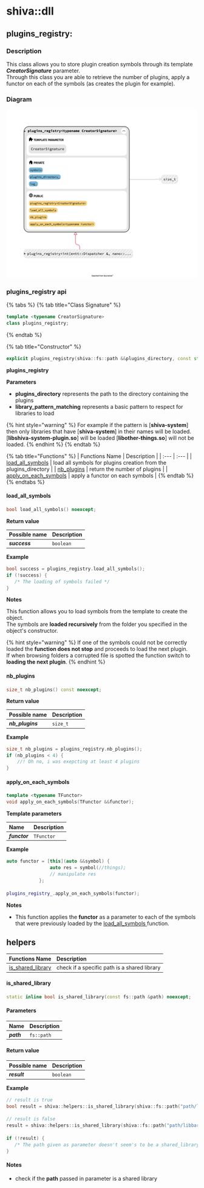 # shiva::dll

## plugins\_registry:

### **Description**

This class allows you to store plugin creation symbols through its template _**CreatorSignature**_ parameter.  
Through this class you are able to retrieve the number of plugins, apply a functor on each of the symbols \(as creates the plugin for example\).

### Diagram

![](../../.gitbook/assets/plugins_registry.png)

### plugins\_registry api

{% tabs %}
{% tab title="Class Signature" %}
```cpp
template <typename CreatorSignature>
class plugins_registry;
```
{% endtab %}

{% tab title="Constructor" %}
```cpp
explicit plugins_registry(shiva::fs::path &&plugins_directory, const std::string library_pattern_matching) noexcept;
```

**plugins\_registry**

**Parameters**

* **plugins\_directory** represents the path to the directory containing the plugins
* **library\_pattern\_matching** represents a basic pattern to respect for libraries to load

{% hint style="warning" %}
For example if the pattern is \[**shiva-system**\] then only libraries that have \[**shiva-system**\] in their names will be loaded. \[**libshiva-system-plugin.so**\] will be loaded \[**libother-things.so**\] will not be loaded.
{% endhint %}
{% endtab %}

{% tab title="Functions" %}
| Functions Name | Description |
| :--- | :--- |
| [load\_all\_symbols](shiva-dll.md#load_all_symbols) | load all symbols for plugins creation from the plugins\_directory |
| [nb\_plugins](shiva-dll.md#nb_plugins) | return the number of plugins |
| [apply\_on\_each\_symbols](shiva-dll.md#apply_on_each_symbols) | apply a functor on each symbols |
{% endtab %}
{% endtabs %}

#### load\_all\_symbols

```cpp
bool load_all_symbols() noexcept;
```

**Return value**

| Possible name | Description |
| :--- | :--- |
| _**success**_ | `boolean`  |

**Example**

```cpp
bool success = plugins_registry.load_all_symbols();
if (!success) {
   /* The loading of symbols failed */
}
```

**Notes**

This function allows you to load symbols from the template to create the object.  
The symbols are **loaded recursively** from the folder you specified in the object's constructor.

{% hint style="warning" %}
If one of the symbols could not be correctly loaded the **function does not stop** and proceeds to load the next plugin.  
If when browsing folders a corrupted file is spotted the function switch to **loading the next plugin**.
{% endhint %}

#### **nb\_plugins**

```cpp
size_t nb_plugins() const noexcept;
```

**Return value**

| Possible name | Description |
| :--- | :--- |
| _**nb\_plugins**_ | `size_t`  |

**Example**

```cpp
size_t nb_plugins = plugins_registry.nb_plugins();
if (nb_plugins < 4) {
    //! Oh no, i was exepcting at least 4 plugins
}
```

#### **apply\_on\_each\_symbols**

```cpp
template <typename TFunctor>
void apply_on_each_symbols(TFunctor &&functor);
```

**Template parameters**

| Name | Description |
| :--- | :--- |
| _**functor**_ | `TFunctor`  |

**Example**

```cpp
auto functor = [this](auto &&symbol) {
                auto res = symbol(//things);
                // manipulate res
            };

plugins_registry_.apply_on_each_symbols(functor);
```

**Notes**

* This function applies the **functor** as a parameter to each of the symbols that were previously loaded by the [load\_all\_symbols ](https://shiva.gitbook.io/project/shiva/modules/shiva-dll#load_all_symbols)function.

## helpers

| Functions Name | Description |
| :--- | :--- |
| [is\_shared\_library](shiva-dll.md#is_shared_library) | check if a specific path is a shared library |

####  is\_shared\_library

```cpp
static inline bool is_shared_library(const fs::path &path) noexcept;
```

#### Parameters

| Name | Description |
| :--- | :--- |
| _**path**_ | `fs::path`  |

#### Return value

| Possible name | Description |
| :--- | :--- |
| _**result**_ | `boolean`  |

**Example**

```cpp
// result is true
bool result = shiva::helpers::is_shared_library(shiva::fs::path("path/libfoo.so"));

// result is false
result = shiva::helpers::is_shared_library(shiva::fs::path("path/libbar"));

if (!result) {
   /* The path given as parameter doesn't seem's to be a shared_library */
}
```

#### Notes

* check if the **path** passed in parameter is a shared library

